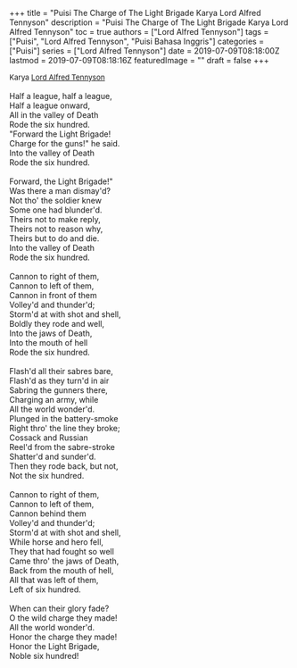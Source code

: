 +++
title = "Puisi The Charge of The Light Brigade Karya Lord Alfred Tennyson"
description = "Puisi The Charge of The Light Brigade Karya Lord Alfred Tennyson"
toc = true
authors = ["Lord Alfred Tennyson"]
tags = ["Puisi", "Lord Alfred Tennyson", "Puisi Bahasa Inggris"]
categories = ["Puisi"]
series = ["Lord Alfred Tennyson"]
date = 2019-07-09T08:18:00Z
lastmod = 2019-07-09T08:18:16Z
featuredImage = ""
draft = false
+++

<div style="text-align: justify;">
<div style="font-size: small;">Karya <a href="/authors/lord-alfred-tennyson/" target="_blank">Lord Alfred Tennyson</a></div><br />
Half a league, half a league,<br />Half a league onward,<br />All in the valley of Death<br />Rode the six hundred.<br />"Forward the Light Brigade!<br />Charge for the guns!" he said.<br />Into the valley of Death<br />Rode the six hundred.<br /><br />Forward, the Light Brigade!"<br />Was there a man dismay'd?<br />Not tho' the soldier knew<br />Some one had blunder'd.<br />Theirs not to make reply,<br />Theirs not to reason why,<br />Theirs but to do and die.<br />Into the valley of Death<br />Rode the six hundred.<br /><br />Cannon to right of them,<br />Cannon to left of them,<br />Cannon in front of them<br />Volley'd and thunder'd;<br />Storm'd at with shot and shell,<br />Boldly they rode and well,<br />Into the jaws of Death,<br />Into the mouth of hell<br />Rode the six hundred.<br /><br />Flash'd all their sabres bare,<br />Flash'd as they turn'd in air<br />Sabring the gunners there,<br />Charging an army, while<br />All the world wonder'd.<br />Plunged in the battery-smoke<br />Right thro' the line they broke;<br />Cossack and Russian<br />Reel'd from the sabre-stroke<br />Shatter'd and sunder'd.<br />Then they rode back, but not,<br />Not the six hundred.<br /><br />Cannon to right of them,<br />Cannon to left of them,<br />Cannon behind them<br />Volley'd and thunder'd;<br />Storm'd at with shot and shell,<br />While horse and hero fell,<br />They that had fought so well<br />Came thro' the jaws of Death,<br />Back from the mouth of hell,<br />All that was left of them,<br />Left of six hundred.<br /><br />When can their glory fade?<br />O the wild charge they made!<br />All the world wonder'd.<br />Honor the charge they made!<br />Honor the Light Brigade,<br />Noble six hundred!</div>
